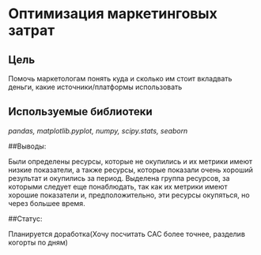 # Оптимизация маркетинговых затрат

## Цель

Помочь маркетологам понять куда и сколько им стоит вкладвать деньги, какие источники/платформы использовать

## Используемые библиотеки
*pandas,*
*matplotlib.pyplot,*
*numpy,*
*scipy.stats,*
*seaborn*

##Выводы:

Были определены ресурсы, которые не окупились и их метрики имеют низкие показатели, а также ресурсы, которые показали очень хороший результат и окупились за период. Выделена группа ресурсов, за которыми следует еще понаблюдать, так как их метрики имеют хорошие показатели и, предположительно, эти ресурсы окупяться, но через большее время.

##Статус:

Планируется доработка(Хочу посчитать САС более точнее, разделив когорты по дням)